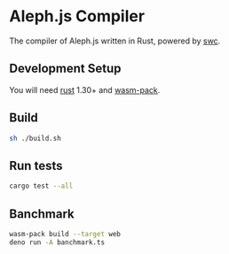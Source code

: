 # Aleph.js Compiler
The compiler of Aleph.js written in Rust, powered by [swc](https://github.com/swc-project/swc).

## Development Setup

You will need [rust](https://www.rust-lang.org/tools/install) 1.30+ and [wasm-pack](https://rustwasm.github.io/wasm-pack/installer/).

## Build
```bash
sh ./build.sh
```

## Run tests

```bash
cargo test --all
```

## Banchmark

```bash
wasm-pack build --target web
deno run -A banchmark.ts
```
